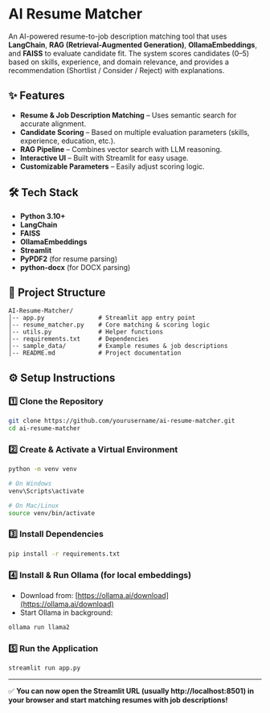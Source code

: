 # AI Resume Matcher

An AI-powered resume-to-job description matching tool that uses **LangChain**, **RAG (Retrieval-Augmented Generation)**, **OllamaEmbeddings**, and **FAISS** to evaluate candidate fit. The system scores candidates (0–5) based on skills, experience, and domain relevance, and provides a recommendation (Shortlist / Consider / Reject) with explanations.

## ✨ Features
- **Resume & Job Description Matching** – Uses semantic search for accurate alignment.
- **Candidate Scoring** – Based on multiple evaluation parameters (skills, experience, education, etc.).
- **RAG Pipeline** – Combines vector search with LLM reasoning.
- **Interactive UI** – Built with Streamlit for easy usage.
- **Customizable Parameters** – Easily adjust scoring logic.

## 🛠 Tech Stack
- **Python 3.10+**
- **LangChain**
- **FAISS**
- **OllamaEmbeddings**
- **Streamlit**
- **PyPDF2** (for resume parsing)
- **python-docx** (for DOCX parsing)

## 📂 Project Structure
```
AI-Resume-Matcher/
│-- app.py               # Streamlit app entry point
│-- resume_matcher.py    # Core matching & scoring logic
│-- utils.py             # Helper functions
│-- requirements.txt     # Dependencies
│-- sample_data/         # Example resumes & job descriptions
│-- README.md            # Project documentation
```

## ⚙️ Setup Instructions

### 1️⃣ Clone the Repository
```bash
git clone https://github.com/yourusername/ai-resume-matcher.git
cd ai-resume-matcher
```

### 2️⃣ Create & Activate a Virtual Environment
```bash
python -m venv venv

# On Windows
venv\Scripts\activate

# On Mac/Linux
source venv/bin/activate
```

### 3️⃣ Install Dependencies
```bash
pip install -r requirements.txt
```

### 4️⃣ Install & Run Ollama (for local embeddings)
- Download from: [https://ollama.ai/download](https://ollama.ai/download)  
- Start Ollama in background:
```bash
ollama run llama2
```

### 5️⃣ Run the Application
```bash
streamlit run app.py
```

---

✅ **You can now open the Streamlit URL (usually http://localhost:8501) in your browser and start matching resumes with job descriptions!**

